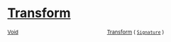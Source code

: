 # [Transform](./CentroidExtraction-100663556.md)



<sub>[Void](https://docs.microsoft.com/en-us/dotnet/api/System.Void)</sub><img width=200/><sub>[Transform](./CentroidExtraction-100663556.md) ( [`Signature`](./../../Signature.md) )</sub><br>


